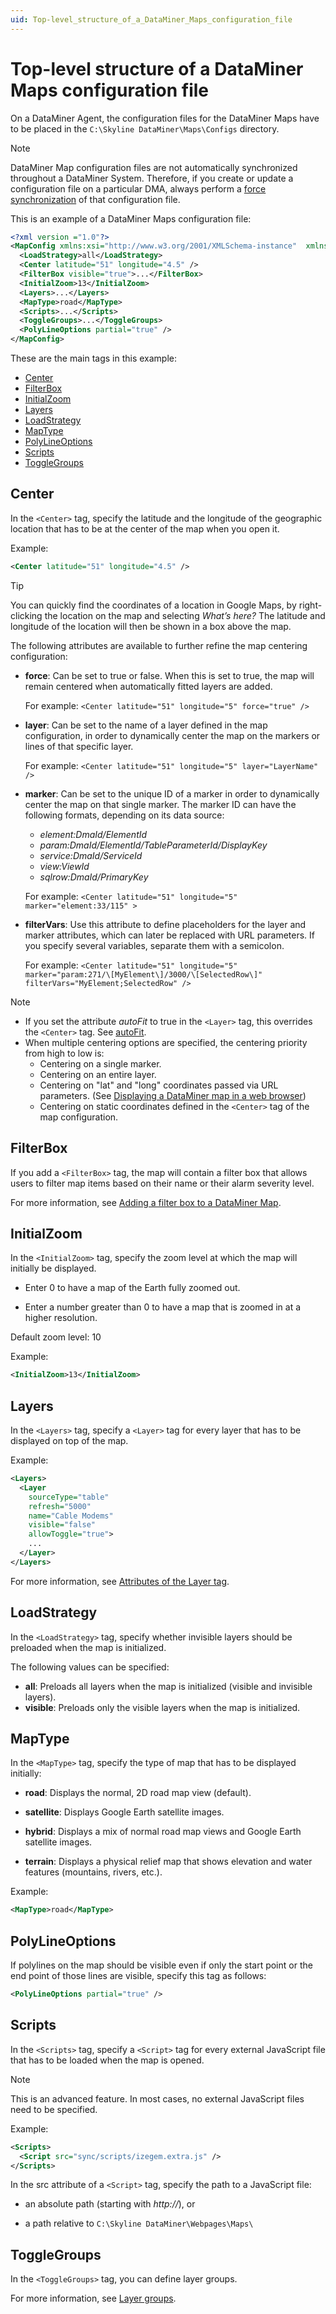 ```yaml
---
uid: Top-level_structure_of_a_DataMiner_Maps_configuration_file
---
```


# Top-level structure of a DataMiner Maps configuration file

On a DataMiner Agent, the configuration files for the DataMiner Maps have to be placed in the `C:\Skyline DataMiner\Maps\Configs` directory.

> [!NOTE]
> DataMiner Map configuration files are not automatically synchronized throughout a DataMiner System. Therefore, if you create or update a configuration file on a particular DMA, always perform a [force synchronization](xref:Synchronizing_data_between_DataMiner_Agents#forcing-synchronization-of-a-file-with-the-dms) of that configuration file.

This is an example of a DataMiner Maps configuration file:

```xml
<?xml version ="1.0"?>
<MapConfig xmlns:xsi="http://www.w3.org/2001/XMLSchema-instance"  xmlns:xsd="http://www.w3.org/2001/XMLSchema">
  <LoadStrategy>all</LoadStrategy>
  <Center latitude="51" longitude="4.5" />
  <FilterBox visible="true">...</FilterBox>
  <InitialZoom>13</InitialZoom>
  <Layers>...</Layers>
  <MapType>road</MapType>
  <Scripts>...</Scripts>
  <ToggleGroups>...</ToggleGroups>
  <PolyLineOptions partial="true" />
</MapConfig>
```

These are the main tags in this example:

- [Center](#center)
- [FilterBox](#filterbox)
- [InitialZoom](#initialzoom)
- [Layers](#layers)
- [LoadStrategy](#loadstrategy)
- [MapType](#maptype)
- [PolyLineOptions](#polylineoptions)
- [Scripts](#scripts)
- [ToggleGroups](#togglegroups)

## Center

In the `<Center>` tag, specify the latitude and the longitude of the geographic location that has to be at the center of the map when you open it.

Example:

```xml
<Center latitude="51" longitude="4.5" />
```

> [!TIP]
> You can quickly find the coordinates of a location in Google Maps, by right-clicking the location on the map and selecting *What’s here?* The latitude and longitude of the location will then be shown in a box above the map.

The following attributes are available to further refine the map centering configuration:

- **force**: Can be set to true or false. When this is set to true, the map will remain centered when automatically fitted layers are added.

  For example: `<Center latitude="51" longitude="5" force="true" />`

- **layer**: Can be set to the name of a layer defined in the map configuration, in order to dynamically center the map on the markers or lines of that specific layer.

  For example: `<Center latitude="51" longitude="5" layer="LayerName" />`

- **marker**: Can be set to the unique ID of a marker in order to dynamically center the map on that single marker. The marker ID can have the following formats, depending on its data source:

  - *element:DmaId/ElementId*
  - *param:DmaId/ElementId/TableParameterId/DisplayKey*
  - *service:DmaId/ServiceId*
  - *view:ViewId*
  - *sqlrow:DmaId/PrimaryKey*

  For example: `<Center latitude="51" longitude="5" marker="element:33/115" >`

- **filterVars**: Use this attribute to define placeholders for the layer and marker attributes, which can later be replaced with URL parameters. If you specify several variables, separate them with a semicolon.

  For example: `<Center latitude="51" longitude="5" marker="param:271/\[MyElement\]/3000/\[SelectedRow\]" filterVars="MyElement;SelectedRow" />`

> [!NOTE]
>
> - If you set the attribute *autoFit* to true in the `<Layer>` tag, this overrides the `<Center>` tag. See [autoFit](xref:Attributes_of_the_Layer_tag#autofit).
> - When multiple centering options are specified, the centering priority from high to low is:
>   - Centering on a single marker.
>   - Centering on an entire layer.
>   - Centering on "lat" and "long" coordinates passed via URL parameters. (See [Displaying a DataMiner map in a web browser](xref:Displaying_a_DataMiner_map_in_a_web_browser))
>   - Centering on static coordinates defined in the `<Center>` tag of the map configuration.

## FilterBox

If you add a `<FilterBox>` tag, the map will contain a filter box that allows users to filter map items based on their name or their alarm severity level.

For more information, see [Adding a filter box to a DataMiner Map](xref:Adding_a_filter_box_to_a_DataMiner_Map).

## InitialZoom

In the `<InitialZoom>` tag, specify the zoom level at which the map will initially be displayed.

- Enter 0 to have a map of the Earth fully zoomed out.

- Enter a number greater than 0 to have a map that is zoomed in at a higher resolution.

Default zoom level: 10

Example:

```xml
<InitialZoom>13</InitialZoom>
```

## Layers

In the `<Layers>` tag, specify a `<Layer>` tag for every layer that has to be displayed on top of the map.

Example:

```xml
<Layers>
  <Layer
    sourceType="table"
    refresh="5000"
    name="Cable Modems"
    visible="false"
    allowToggle="true">
    ...
  </Layer>
</Layers>
```

For more information, see [Attributes of the Layer tag](xref:Attributes_of_the_Layer_tag).

## LoadStrategy

In the `<LoadStrategy>` tag, specify whether invisible layers should be preloaded when the map is initialized.

The following values can be specified:

- **all**: Preloads all layers when the map is initialized (visible and invisible layers).
- **visible**: Preloads only the visible layers when the map is initialized.

## MapType

In the `<MapType>` tag, specify the type of map that has to be displayed initially:

- **road**: Displays the normal, 2D road map view (default).

- **satellite**: Displays Google Earth satellite images.

- **hybrid**: Displays a mix of normal road map views and Google Earth satellite images.

- **terrain**: Displays a physical relief map that shows elevation and water features (mountains, rivers, etc.).

Example:

```xml
<MapType>road</MapType>
```

## PolyLineOptions

If polylines on the map should be visible even if only the start point or the end point of those lines are visible, specify this tag as follows:

```xml
<PolyLineOptions partial="true" />
```

## Scripts

In the `<Scripts>` tag, specify a `<Script>` tag for every external JavaScript file that has to be loaded when the map is opened.

> [!NOTE]
> This is an advanced feature. In most cases, no external JavaScript files need to be specified.

Example:

```xml
<Scripts>
  <Script src="sync/scripts/izegem.extra.js" />
</Scripts>
```

In the src attribute of a `<Script>` tag, specify the path to a JavaScript file:

- an absolute path (starting with *http://*), or

- a path relative to `C:\Skyline DataMiner\Webpages\Maps\`

## ToggleGroups

In the `<ToggleGroups>` tag, you can define layer groups.

For more information, see [Layer groups](xref:Layer_groups).
